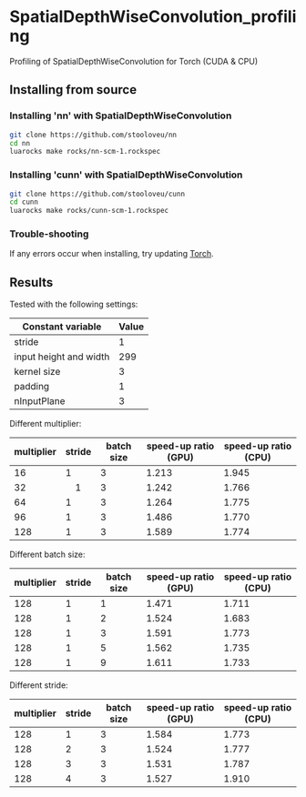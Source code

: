 # SpatialDepthWiseConvolution_profiling
Profiling of SpatialDepthWiseConvolution for Torch (CUDA &amp; CPU)
## Installing from source
### Installing 'nn' with SpatialDepthWiseConvolution
```bash
git clone https://github.com/stooloveu/nn
cd nn
luarocks make rocks/nn-scm-1.rockspec
```
### Installing 'cunn' with SpatialDepthWiseConvolution
```bash
git clone https://github.com/stooloveu/cunn
cd cunn
luarocks make rocks/cunn-scm-1.rockspec
```
### Trouble-shooting
If any errors occur when installing, try updating [Torch](https://github.com/torch/).

## Results
Tested with the following settings:

| Constant variable      	| Value 	|
|------------------------	|-------	|
| stride                 	|     1 	|
| input height and width 	|   299 	|
| kernel size            	|     3 	|
| padding                	|     1 	|
| nInputPlane            	|     3 	|

Different multiplier:

| multiplier 	| stride 	| batch size 	| speed-up ratio (GPU) 	| speed-up ratio (CPU) 	|
|------------	|--------	|------------	|----------------------	|----------------------	|
| 16         	|      1 	| 3          	| 1.213               	| 1.945                	|
| 32         	|      1 	| 3          	| 1.242               	| 1.766                	|
| 64         	|      1 	| 3          	| 1.264               	| 1.775                	|
| 96         	|      1 	| 3          	| 1.486                	| 1.770                	|
| 128        	|      1 	| 3          	| 1.589                	| 1.774                	|

Different batch size:

| multiplier 	| stride 	| batch size 	| speed-up ratio (GPU) 	| speed-up ratio (CPU) 	|
|------------	|--------	|------------	|----------------------	|----------------------	|
| 128        	|      1 	| 1          	| 1.471                	| 1.711                	|
| 128        	|      1 	| 2          	| 1.524                	| 1.683                	|
| 128        	|      1 	| 3          	| 1.591                	| 1.773               	|
| 128        	|      1 	| 5          	| 1.562                	| 1.735                	|
| 128        	|      1 	| 9          	| 1.611                	| 1.733                	|

Different stride:

| multiplier 	| stride 	| batch size 	| speed-up ratio (GPU) 	| speed-up ratio (CPU) 	|
|------------	|--------	|------------	|----------------------	|----------------------	|
| 128        	|      1 	| 3          	| 1.584                	| 1.773                	|
| 128        	|      2 	| 3          	| 1.524                	| 1.777                	|
| 128        	|      3 	| 3          	| 1.531                	| 1.787                	|
| 128        	|      4 	| 3          	| 1.527                	| 1.910                	|

